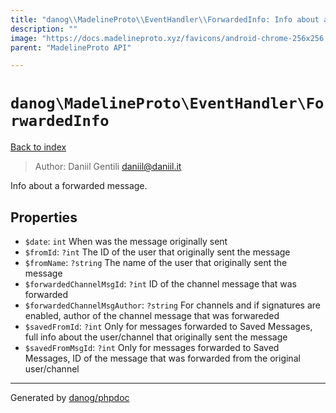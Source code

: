 ```yaml
---
title: "danog\\MadelineProto\\EventHandler\\ForwardedInfo: Info about a forwarded message."
description: ""
image: "https://docs.madelineproto.xyz/favicons/android-chrome-256x256.png"
parent: "MadelineProto API"

---
```

# `danog\MadelineProto\EventHandler\ForwardedInfo`
[Back to index](../../../index.html)

> Author: Daniil Gentili <daniil@daniil.it>  
  

Info about a forwarded message.  



## Properties
* `$date`: `int` When was the message originally sent
* `$fromId`: `?int` The ID of the user that originally sent the message
* `$fromName`: `?string` The name of the user that originally sent the message
* `$forwardedChannelMsgId`: `?int` ID of the channel message that was forwarded
* `$forwardedChannelMsgAuthor`: `?string` For channels and if signatures are enabled, author of the channel message that was forwareded
* `$savedFromId`: `?int` Only for messages forwarded to Saved Messages, full info about the user/channel that originally sent the message
* `$savedFromMsgId`: `?int` Only for messages forwarded to Saved Messages, ID of the message that was forwarded from the original user/channel
---
Generated by [danog/phpdoc](https://phpdoc.daniil.it)

